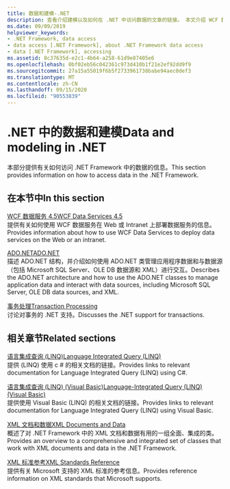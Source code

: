 ```yaml
---
title: 数据和建模-.NET
description: 查看介绍建模以及如何在 .NET 中访问数据的文章的链接。 本文介绍 WCF 数据服务、ADO.NET 和事务处理。
ms.date: 09/09/2019
helpviewer_keywords:
- .NET Framework, data access
- data access [.NET Framework], about .NET Framework data access
- data [.NET Framework], accessing
ms.assetid: 8c37635d-e2c1-4b64-a258-61d9e87405e6
ms.openlocfilehash: 0bf02eb56c042361c973d410b1f21e2ef92dd9f9
ms.sourcegitcommit: 27a15a55019f6b5f2733961738babe94aec0def3
ms.translationtype: MT
ms.contentlocale: zh-CN
ms.lasthandoff: 09/15/2020
ms.locfileid: "90553839"
---
```

# <a name="data-and-modeling-in-net"></a><span data-ttu-id="081f8-104">.NET 中的数据和建模</span><span class="sxs-lookup"><span data-stu-id="081f8-104">Data and modeling in .NET</span></span>

<span data-ttu-id="081f8-105">本部分提供有关如何访问 .NET Framework 中的数据的信息。</span><span class="sxs-lookup"><span data-stu-id="081f8-105">This section provides information on how to access data in the .NET Framework.</span></span>  
  
## <a name="in-this-section"></a><span data-ttu-id="081f8-106">在本节中</span><span class="sxs-lookup"><span data-stu-id="081f8-106">In this section</span></span>

 [<span data-ttu-id="081f8-107">WCF 数据服务 4.5</span><span class="sxs-lookup"><span data-stu-id="081f8-107">WCF Data Services 4.5</span></span>](./wcf/index.md)  
 <span data-ttu-id="081f8-108">提供有关如何使用 WCF 数据服务在 Web 或 Intranet 上部署数据服务的信息。</span><span class="sxs-lookup"><span data-stu-id="081f8-108">Provides information about how to use WCF Data Services to deploy data services on the Web or an intranet.</span></span>  

 [<span data-ttu-id="081f8-109">ADO.NET</span><span class="sxs-lookup"><span data-stu-id="081f8-109">ADO.NET</span></span>](./adonet/index.md)  
 <span data-ttu-id="081f8-110">描述 ADO.NET 结构，并介绍如何使用 ADO.NET 类管理应用程序数据和与数据源（包括 Microsoft SQL Server、OLE DB 数据源和 XML）进行交互。</span><span class="sxs-lookup"><span data-stu-id="081f8-110">Describes the ADO.NET architecture and how to use the ADO.NET classes to manage application data and interact with data sources, including Microsoft SQL Server, OLE DB data sources, and XML.</span></span>  
  
 [<span data-ttu-id="081f8-111">事务处理</span><span class="sxs-lookup"><span data-stu-id="081f8-111">Transaction Processing</span></span>](./transactions/index.md)  
 <span data-ttu-id="081f8-112">讨论对事务的 .NET 支持。</span><span class="sxs-lookup"><span data-stu-id="081f8-112">Discusses the .NET support for transactions.</span></span>  
  
## <a name="related-sections"></a><span data-ttu-id="081f8-113">相关章节</span><span class="sxs-lookup"><span data-stu-id="081f8-113">Related sections</span></span>

 [<span data-ttu-id="081f8-114">语言集成查询 (LINQ)</span><span class="sxs-lookup"><span data-stu-id="081f8-114">Language Integrated Query (LINQ)</span></span>](../../csharp/programming-guide/concepts/linq/index.md)  
 <span data-ttu-id="081f8-115">提供 (LINQ) 使用 c # 的相关文档的链接。</span><span class="sxs-lookup"><span data-stu-id="081f8-115">Provides links to relevant documentation for Language Integrated Query (LINQ) using C#.</span></span>  
  
 [<span data-ttu-id="081f8-116">语言集成查询 (LINQ) (Visual Basic)</span><span class="sxs-lookup"><span data-stu-id="081f8-116">Language-Integrated Query (LINQ) (Visual Basic)</span></span>](../../visual-basic/programming-guide/concepts/linq/index.md)  
 <span data-ttu-id="081f8-117">提供使用 Visual Basic (LINQ) 的相关文档的链接。</span><span class="sxs-lookup"><span data-stu-id="081f8-117">Provides links to relevant documentation for Language Integrated Query (LINQ) using Visual Basic.</span></span>  
  
 [<span data-ttu-id="081f8-118">XML 文档和数据</span><span class="sxs-lookup"><span data-stu-id="081f8-118">XML Documents and Data</span></span>](../../standard/data/xml/index.md)  
 <span data-ttu-id="081f8-119">概述了对 .NET Framework 中的 XML 文档和数据有用的一组全面、集成的类。</span><span class="sxs-lookup"><span data-stu-id="081f8-119">Provides an overview to a comprehensive and integrated set of classes that work with XML documents and data in the .NET Framework.</span></span>  
  
 <span data-ttu-id="081f8-120">[XML 标准参考](/previous-versions/dotnet/netframework-4.0/ms256177(v=vs.100))</span><span class="sxs-lookup"><span data-stu-id="081f8-120">[XML Standards Reference](/previous-versions/dotnet/netframework-4.0/ms256177(v=vs.100))</span></span>  
 <span data-ttu-id="081f8-121">提供有关 Microsoft 支持的 XML 标准的参考信息。</span><span class="sxs-lookup"><span data-stu-id="081f8-121">Provides reference information on XML standards that Microsoft supports.</span></span>
